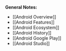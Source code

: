 **General Notes:**
* [[Android Overview]]
* [[Android Features]]
* [[Android Ecosystem]]
* [[Android History]]
* [[Android Google Play]]
* [[Android Studio]]